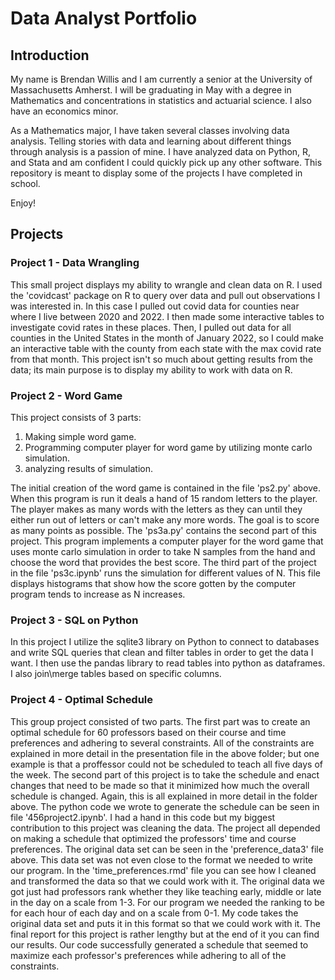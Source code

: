# Data Analyst Portfolio
## Introduction
My name is Brendan Willis and I am currently a senior at the University of Massachusetts Amherst. I will be graduating in May with a degree in Mathematics and concentrations in statistics and actuarial science. I also have an economics minor.

As a Mathematics major, I have taken several classes involving data analysis. Telling stories with data and learning about different things through analysis is a passion of mine. I have analyzed data on Python, R, and Stata and am confident I could quickly pick up any other software. This repository is meant to display some of the projects I have completed in school.

Enjoy!

## Projects

### Project 1 - Data Wrangling
This small project displays my ability to wrangle and clean data on R. I used the 'covidcast' package on R to query over data and pull out observations I was interested in. In this case I pulled out covid data for counties near where I live between 2020 and 2022. I then made some interactive tables to investigate covid rates in these places. Then, I pulled out data for all counties in the United States in the month of January 2022, so I could make an interactive table with the county from each state with the max covid rate from that month. This project isn't so much about getting results from the data; its main purpose is to display my ability to work with data on R. 

### Project 2 - Word Game
This project consists of 3 parts: 
1) Making simple word game.
2) Programming computer player for word game by utilizing monte carlo simulation.
3) analyzing results of simulation.

The initial creation of the word game is contained in the file 'ps2.py' above. When this program is run it deals a hand of 15 random letters to the player. The player makes as many words with the letters as they can until they either run out of letters or can't make any more words. The goal is to score as many points as possible. The 'ps3a.py' contains the second part of this project. This program implements a computer player for the word game that uses monte carlo simulation in order to take N samples from the hand and choose the word that provides the best score. The third part of the project in the file 'ps3c.ipynb' runs the simulation for different values of N. This file displays histograms that show how the score gotten by the computer program tends to increase as N increases.

### Project 3 - SQL on Python
In this project I utilize the sqlite3 library on Python to connect to databases and write SQL queries that clean and filter tables in order to get the data I want. I then use the pandas library to read tables into python as dataframes. I also join\merge tables based on specific columns.

### Project 4 - Optimal Schedule 
This group project consisted of two parts. The first part was to create an optimal schedule for 60 professors based on their course and time preferences and adhering to several constraints. All of the constraints are explained in more detail in the presentation file in the above folder; but one example is that a proffessor could not be scheduled to teach all five days of the week. The second part of this project is to take the schedule and enact changes that need to be made so that it minimized how much the overall schedule is changed. Again, this is all explained in more detail in the folder above. The python code we wrote to generate the schedule can be seen in file '456project2.ipynb'. I had a hand in this code but my biggest contribution to this project was cleaning the data. The project all depended on making a schedule that optimized the professors' time and course preferences. The original data set can be seen in the 'preference_data3' file above. This data set was not even close to the format we needed to write our program. In the 'time_preferences.rmd' file you can see how I cleaned and transformed the data so that we could work with it. The original data we got just had professors rank whether they like teaching early, middle or late in the day on a scale from 1-3. For our program we needed the ranking to be for each hour of each day and on a scale from 0-1. My code takes the original data set and puts it in this format so that we could work with it. The final report for this project is rather lengthy but at the end of it you can find our results. Our code successfully generated a schedule that seemed to maximize each professor's preferences while adhering to all of the constraints.     





